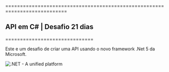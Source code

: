 ===========================================================================
## API em C# | Desafio 21 dias
==============================

Este e um desafio de criar uma API usando o novo framework .Net 5 da Microsoft.

![.NET - A unified platform](https://devblogs.microsoft.com/dotnet/wp-content/uploads/sites/10/2019/05/dotnet5_platform.png)